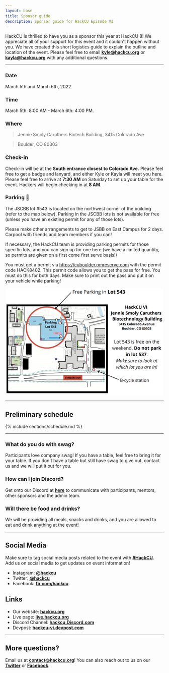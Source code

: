 ```yaml
---
layout: base
title: Sponsor guide
description: Sponsor guide for HackCU Episode VI
---
```


HackCU is thrilled to have you as a sponsor this year at HackCU 8! We appreciate all of your support for this event and it couldn't happen without you. We have created this short logistics guide to explain the outline and location of the event. Please feel free to email <b>[kyle@hackcu.org](mailto:kyle@hackcu.org)</b> or <b>[kayla@hackcu.org](mailto:kayla@hackcu.org)</b> with any additional questions.

---


### Date
March 5th and March 6th, 2022

### Time 
March 5th: 8:00 AM - March 6th: 4:00 PM.

### Where
>Jennie Smoly Caruthers Biotech Building, 3415 Colorado Ave

>Boulder, CO 80303 


### Check-in 
Check-in will be at the **South entrance closest to Colorado Ave.**
Please feel free to get a badge and lanyard, and either Kyle or Kayla will meet you here. Please feel free to arrive at **7:30 AM** on Saturday to set up your table for the event. Hackers will begin checking in at **8 AM**.

### Parking :car:

The JSCBB lot #543 is located on the northwest corner of the building (refer to the map below). Parking in the JSCBB lots is not available for free (unless you have an existing permit for any of those lots).


Please make other arrangements to get to JSBB on East Campus for 2 days. Carpool with friends and team members if you can!


If necessary, the HackCU team is providing parking permits for those specific lots, and you can sign up for one here (we have a limited quantity, so permits are given on a first come first serve basis!)


You must get a permit via https://cuboulder.pmreserve.com with the permit code HACK8402. This permit code allows you to get the pass for free. You must do this for both days. Make sure to print out the pass and put it on your vehicle while parking!

![JSCBB Parking](/assets/img/res/jscbb_parking.png "JSCBB")



---

## Preliminary schedule


{% include sections/schedule.md %}

---


### What do you do with swag?
Participants love company swag! If you have a table, feel free to bring it for your table. If you don't
have a table but still have swag to give out, contact us and we will put it out for you.


### How can I join Discord?

Get onto our Discord at **[here](https://discord.gg/uFg8sq2Gq9)** to communicate with participants, mentors, other sponsors
and the admin team.

### Will there be food and drinks?
We will be providing all meals, snacks and drinks, and you are allowed to eat and drink
anything at the event!

<!-- ### What information should I provide for my company challenge?
If you are holding challenge during HackCU, we recommend you to provide with the following:

- Challenge name: How should we call your challenge? 
- Prize: What will the winners get on your challenge?
- Description: This can be a document. Should provide answers to the following questions:
  - What is the challenge?
  - What your company is looking for?
  - What is provided to help hackers solve the challenge? Provide links to any resources here as well.
  - How will hacks be judged? What makes a hack win?
  - Project examples 
  
Please provide this as soon as you have it. We will publish it our live page and devpost. You can provide us with a link to documentation to reference to hackers. -->

---

## Social Media

Make sure to tag social media posts related to the event with **[\#HackCU](https://twitter.com/search?q=%23hackcu)**. Add us on social media to get updates on event information!
- Instagram: **[@hackcu](https://www.instagram.com/hackcu/?hl=en)**
- Twitter: **[@hackcu](https://twitter.com/hackcu)**
- Facebook: **[fb.com/hackcu](https://www.facebook.com/HackCU/)**. 


## Links

- Our website: **[hackcu.org](https://hackcu.org)**
- Live page: **[live.hackcu.org](https://hackcu.org/live)**
- Discord Channel: **[hackcu.Discord.com](https://discord.gg/uFg8sq2Gq9)**
- Devpost: **[hackcu-vi.devpost.com](https://hackcu8.devpost.com/)**

----

## More questions?

Email us at **[contact@hackcu.org](mailto:contact@hackcu.org)**! You can also reach out to us on our **[Twitter](https://twitter.com/hackcu)** or **[Facebook](https://www.facebook.com/HackCU/)**.

